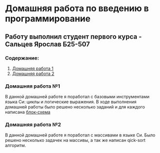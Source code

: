 # Домашняя работа по введению в программирование
## Работу выполнил студент первого курса - Сальцев Ярослав Б25-507
### Содержание:
1) [Домашняя работа 1](#домашняя-работа-1)
2) [Домашняя работа 2](#домашняя-работа-2)
### Домашняя работа №1
В данной домашней работе я поработал с базовыми инструментами языка Си: циклы и логические выражения. В ходе выполнения домашней работы было решено несколько заданий и для каждого написана [блок-схема](https://github.com/Krastti/Homework-C/blob/main/Homework%201/Schema.md)
### Домашняя работа №2
В данной домашней работе я поработал с массивами в языке Си. Было решено несколько задачек на массивы, а так же написан qick-sort алгоритм.
